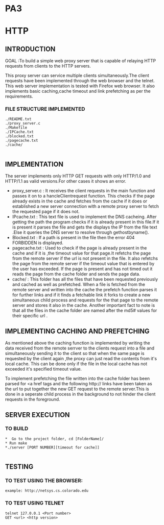 # PA3
# HTTP
## INTRODUCTION
GOAL :To build a simple web proxy server that is capable of relaying HTTP requests from clients to the HTTP servers. 

This proxy server can service multiple clients simultaneously.The client requests have been implemented through the web browser and the telnet. This web server implementation is tested with Firefox web browser. It also implements basic caching,cache timeout and link prefetching as per the requirements.

### FILE STRUCTURE IMPLEMENTED
```
./README.txt
./proxy_server.c
./Makefile
./IPCache.txt
./blocked.txt
./pagecache.txt
./cache/


```

## IMPLEMENTATION

The server implements only HTTP GET requests with only HTTP/1.0 and HTTP/1.1 as valid versions.For other cases it shows an error.   
* proxy_server.c : It receives the client requests in the main function and passes it on to a hancleClientrequest function. This checks if the page already exists in the cache and fetches from the cache if it does or established a new server connection with a remote proxy server to fetch the requested page if it does not.
* IPcache.txt : This text file is used to implement the DNS cacheing. After getting the path the program checks if it is already present in this file.If it is present it parses the file and gets the displays the IP from the file text .Else it queries the DNS server to resolve through gethostbyname().
* Blocked.txt : If a path is present in the file then the error 404 FORBIDDEN is displayed.
* pagecache.txt : Used to check if the page is already present in the cache and if it is ,the timeout value for that page.It refetchs the page from the remote server if the url is not present in the file. It also refetchs the page from the remote server if the timeout value that is entered by the user has exceeded. If the page is present and has not timed out it reads the page from the cache folder and sends the page data.
* cache/ : This folder has all the files that have been requested previously and cached as well as prefetched. When a file is fetched from the remote server and written into the cache the prefetch function parses it for further links and if it finds a fetchable link it forks to create a new simultaneous child process and requests for the that page to the remote server and stores it also in the cache. Another important fact to note is that all the files in the cache folder are named after the md5# values for their specific url .

## IMPLEMENTING CACHING AND PREFETCHING
 
 As mentioned above the caching function is implemented by writing the data received from the remote serrver to the clients request into a file and simultaneously sending it to the client so that when the same page is requested by the client again ,the proxy can just read the contents from it's local cache. This can be done only if the file in the local cache has not exceeded it's specified timeout value.
 
 To implement prefetching the file written into the cache folder has been parsed for <a href tags and the following http:// links have been taken as the url to put together the new GET request to the remote server.This is done in a seperate child process in the background to not hinder the client requests in the foreground. 

## SERVER EXECUTION 

### TO BUILD

```
*  Go to the project folder, cd [FolderName]/
* Run make 
*./server [PORT NUMBER][timeout for cache]]


```

 ## TESTING
 
 ### TO TEST USING THE BROWSER:
 
 ```
example: http://netsys.cs.colorado.edu 
 
 ```
 
### TO TEST USING TELNET

 ```
 telnet 127.0.0.1 <Port number>
 GET <url> <http version>
